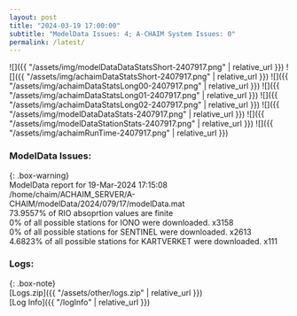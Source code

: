 ```yaml
---
layout: post
title: "2024-03-19 17:00:00"
subtitle: "ModelData Issues: 4; A-CHAIM System Issues: 0"
permalink: /latest/
---
```


![]({{ "/assets/img/modelDataDataStatsShort-2407917.png" | relative_url }})
![]({{ "/assets/img/achaimDataStatsShort-2407917.png" | relative_url }})
![]({{ "/assets/img/achaimDataStatsLong00-2407917.png" | relative_url }})
![]({{ "/assets/img/achaimDataStatsLong01-2407917.png" | relative_url }})
![]({{ "/assets/img/achaimDataStatsLong02-2407917.png" | relative_url }})
![]({{ "/assets/img/modelDataDataStats-2407917.png" | relative_url }})
![]({{ "/assets/img/modelDataStationStats-2407917.png" | relative_url }})
![]({{ "/assets/img/achaimRunTime-2407917.png" | relative_url }})


### ModelData Issues:  
  
{: .box-warning}  
 ModelData report for 19-Mar-2024 17:15:08   
 /home/chaim/ACHAIM_SERVER/A-CHAIM/modelData/2024/079/17/modelData.mat   
 73.9557% of RIO absoprtion values are finite   
 0% of all possible stations for IONO were downloaded. x3158   
 0% of all possible stations for SENTINEL were downloaded. x2613   
 4.6823% of all possible stations for KARTVERKET were downloaded. x111   
  


### Logs:  
  
{: .box-note}  
[Logs.zip]({{ "/assets/other/logs.zip" | relative_url }})  
[Log Info]({{ "/logInfo" | relative_url }})  
